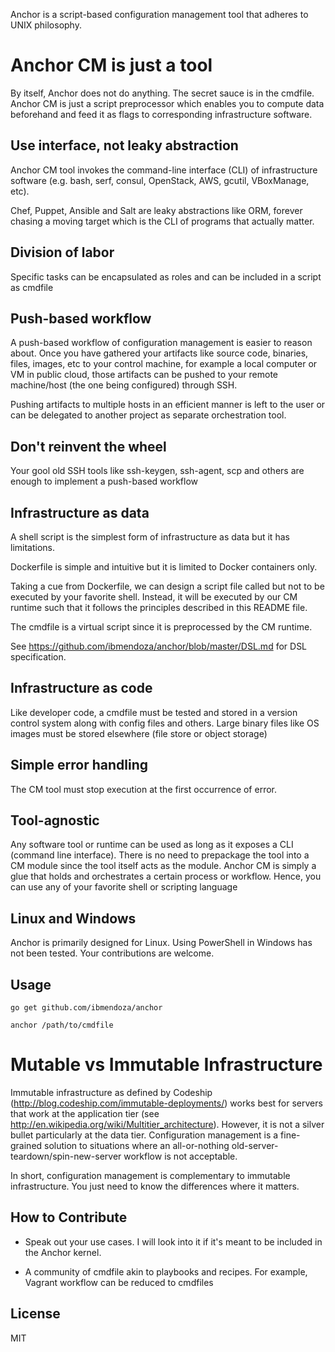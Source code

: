 Anchor is a script-based configuration management tool that adheres to UNIX philosophy.

Anchor CM is just a tool
========================

By itself, Anchor does not do anything. The secret sauce is in the cmdfile. Anchor CM is just a script preprocessor which enables you to compute data beforehand and feed it as flags to corresponding infrastructure software.

Use interface, not leaky abstraction
------------------------------------

Anchor CM tool invokes the command-line interface (CLI) of infrastructure software (e.g. bash, serf, consul, OpenStack, AWS, gcutil, VBoxManage, etc).

Chef, Puppet, Ansible and Salt are leaky abstractions like ORM, forever chasing a moving target which is the CLI of programs that actually matter. 

Division of labor
-----------------

Specific tasks can be encapsulated as roles and can be included in a script as cmdfile

Push-based workflow
-------------------

A push-based workflow of configuration management is easier to reason about. Once you have gathered your artifacts like source code, binaries, files, images, etc to your control machine, for example a local computer or VM in public cloud, those artifacts can be pushed to your remote machine/host (the one being configured) through SSH.

Pushing artifacts to multiple hosts in an efficient manner is left to the user or can be delegated to another project as separate orchestration tool.

Don't reinvent the wheel
------------------------

Your gool old SSH tools like ssh-keygen, ssh-agent, scp and others are enough to implement a push-based workflow

Infrastructure as data
----------------------

A shell script is the simplest form of infrastructure as data but it has limitations. 

Dockerfile is simple and intuitive but it is limited to Docker containers only. 

Taking a cue from Dockerfile, we can design a script file called but not to be executed by your favorite shell. Instead, it will be executed by our CM runtime such that it follows the principles described in this README file.

The cmdfile is a virtual script since it is preprocessed by the CM runtime.

See https://github.com/ibmendoza/anchor/blob/master/DSL.md for DSL specification.

Infrastructure as code
----------------------

Like developer code, a cmdfile must be tested and stored in a version control system along with config files and others. Large binary files like OS images must be stored elsewhere (file store or object storage)

Simple error handling
---------------------

The CM tool must stop execution at the first occurrence of error.

Tool-agnostic
-------------

Any software tool or runtime can be used as long as it exposes a CLI (command line interface). There is no need to prepackage the tool into a CM module since the tool itself acts as the module. Anchor CM is simply a glue that holds and orchestrates a certain process or workflow. Hence, you can use any of your favorite shell or scripting language

Linux and Windows
-----------------

Anchor is primarily designed for Linux. Using PowerShell in Windows has not been tested. Your contributions are welcome.

Usage
-----

```
go get github.com/ibmendoza/anchor

anchor /path/to/cmdfile
```

Mutable vs Immutable Infrastructure
===================================

Immutable infrastructure as defined by Codeship (http://blog.codeship.com/immutable-deployments/) works best for servers that work at the application tier (see http://en.wikipedia.org/wiki/Multitier_architecture). However, it is not a silver bullet particularly at the data tier. Configuration management is a fine-grained solution to situations where an all-or-nothing old-server-teardown/spin-new-server workflow is not acceptable.

In short, configuration management is complementary to immutable infrastructure. You just need to know the differences  where it matters.

How to Contribute
-----------------

- Speak out your use cases. I will look into it if it's meant to be included in the Anchor kernel.

- A community of cmdfile akin to playbooks and recipes. For example, Vagrant workflow can be reduced to cmdfiles


License
-------

MIT
